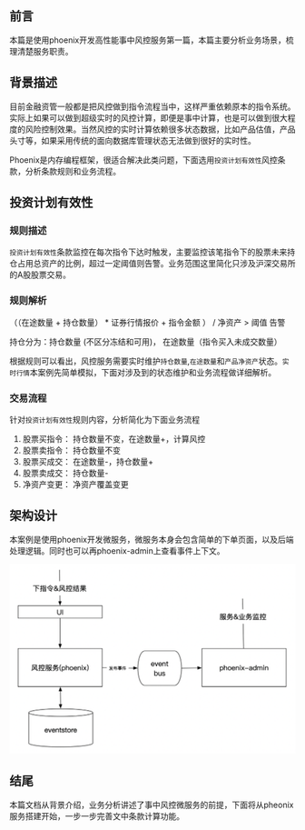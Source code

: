 ## 前言
本篇是使用phoenix开发高性能事中风控服务第一篇，本篇主要分析业务场景，梳理清楚服务职责。

## 背景描述

目前金融资管一般都是把风控做到指令流程当中，这样严重依赖原本的指令系统。实际上如果可以做到超级实时的风控计算，即便是事中计算，也是可以做到很大程度的风险控制效果。当然风控的实时计算依赖很多状态数据，比如产品估值，产品头寸等，如果采用传统的面向数据库管理状态无法做到很好的实时性。

Phoenix是内存编程框架，很适合解决此类问题，下面选用`投资计划有效性`风控条款，分析条款规则和业务流程。


## 投资计划有效性

### 规则描述

`投资计划有效性`条款监控在每次指令下达时触发，主要监控该笔指令下的股票未来持仓占用总资产的比例，超过一定阈值则告警。业务范围这里简化只涉及沪深交易所的A股股票交易。

### 规则解析

（（在途数量 + 持仓数量） *   证券行情报价 + 指令金额 ） /  净资产  > 阈值    告警

持仓分为：持仓数量 (不区分冻结和可用)， 在途数量（指令买入未成交数量）

根据规则可以看出，风控服务需要实时维护`持仓数量`,`在途数量`和`产品净资产`状态。`实时行情`本案例先简单模拟，下面对涉及到的状态维护和业务流程做详细解析。


### 交易流程 
针对`投资计划有效性`规则内容，分析简化为下面业务流程
1. 股票买指令： 持仓数量不变，在途数量+，计算风控
2. 股票卖指令： 持仓数量不变
3. 股票买成交： 在途数量-，持仓数量+
4. 股票卖成交： 持仓数量-
5. 净资产变更： 净资产覆盖变更

## 架构设计
本案例是使用phoenix开发微服务，微服务本身会包含简单的下单页面，以及后端处理逻辑。同时也可以再phoenix-admin上查看事件上下文。

![001](./doc/image/01.png)

## 结尾

本篇文档从背景介绍，业务分析讲述了事中风控微服务的前提，下面将从pheonix服务搭建开始，一步一步完善文中条款计算功能。
